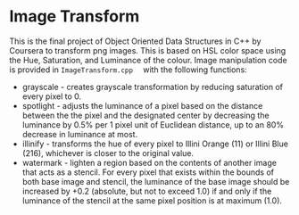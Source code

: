 # Image Transform  

This is the final project of Object Oriented Data Structures in C++ by Coursera to transform png images. This is based on HSL color space using the Hue, Saturation, and Luminance of the colour.  Image manipulation code is provided in `ImageTransform.cpp  ` with the following functions:

* grayscale  - creates grayscale transformation by reducing saturation of every pixel to 0.
* spotlight  - adjusts the luminance of a pixel based on the distance between the the pixel and the designated
  center by decreasing the luminance by 0.5% per 1 pixel unit of Euclidean distance, up to an 80% decrease in
  luminance at most.  
* illinify  - transforms the hue of every pixel to Illini Orange (11) or Illini Blue (216), whichever is closer to the original value.
* watermark - lighten a region based on the contents of another image that acts as a stencil.  For every pixel that exists within the bounds of both base image and stencil, the luminance of the base image should be increased by +0.2 (absolute, but not
  to exceed 1.0) if and only if the luminance of the stencil at the same pixel position is at maximum (1.0).  

